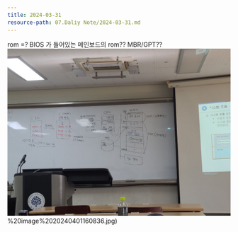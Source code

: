```yaml
---
title: 2024-03-31
resource-path: 07.Daliy Note/2024-03-31.md
---
```

rom =? BIOS 가 들어있는 메인보드의 rom??
MBR/GPT??
![](../08.media/20240401160836.jpg)%20image%2020240401160836.jpg)